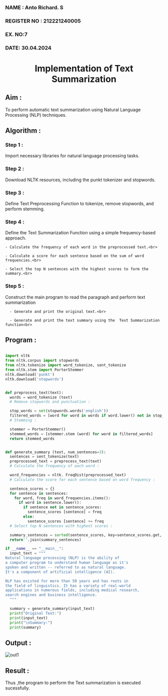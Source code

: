 <H3>NAME : Anto Richard. S</H3>
<H3>REGISTER NO :  212221240005 </H3>
<H3>EX. NO:7</H3>
<H3>DATE: 30.04.2024</H3>
<H1 ALIGN =CENTER>Implementation of Text  Summarization</H1>

## Aim : 

To perform automatic text summarization using Natural Language Processing (NLP) techniques.

## Algorithm :

### Step 1 :

Import necessary libraries for natural language processing tasks.<BR>

### Step 2 : 

Download NLTK resources, including the punkt tokenizer and stopwords.<BR>

### Step 3 :

Define Text Preprocessing Function to tokenize, remove stopwords, and perform stemming.<BR>

### Step 4 : 

Define the Text Summarization Function using a simple frequency-based approach.<br>

    - Calculate the frequency of each word in the preprocessed text.<br>
    
    - Calculate a score for each sentence based on the sum of word frequencies.<br>
    
    - Select the top N sentences with the highest scores to form the summary.<br>
    
### Step 5 : 

Construct the main program to read the paragraph  and perform text summarization<br>

      - Generate and print the original text.<br>
      
      - Generate and print the text summary using the  Text Summarization function<br>
      
## Program :

```python

import nltk
from nltk.corpus import stopwords
from nltk.tokenize import word_tokenize, sent_tokenize
from nltk.stem import PorterStemmer
nltk.download('punkt')
nltk.download('stopwords')

```

```python

def preprocess_text(text):
  words = word_tokenize (text)
  # Remove stopwords and punctuation :

  stop_words = set(stopwords.words('english'))
  filtered_words = [word for word in words if word.lower() not in stop_words and word.isalnum()]
  # Stemming :

  stemmer = PorterStemmer()
  stemmed_words = [stemmer.stem (word) for word in filtered_words]
  return stemmed_words

```

```python

def generate_summary (text, num_sentences=3):
  sentences = sent_tokenize(text)
  preprocessed_text = preprocess_text(text)
  # Calculate the frequency of each word :

  word_frequencies = nltk. FreqDist(preprocessed_text)
  # Calculate the score for each sentence based on word frequency :

  sentence_scores = {}
  for sentence in sentences:
    for word, freq in word_frequencies.items():
      if word in sentence.lower():
        if sentence not in sentence_scores:
          sentence_scores [sentence] = freq
        else:
          sentence_scores [sentence] += freq
  # Select top N sentences with highest scores :

  summary_sentences = sorted(sentence_scores, key=sentence_scores.get, reverse=True) [:num_sentences]
  return''.join(summary_sentences)

if __name__ == "__main__":
  input_text = """
Natural language processing (NLP) is the ability of 
a computer program to understand human language as it's 
spoken and written -- referred to as natural language. 
It's a component of artificial intelligence (AI).

NLP has existed for more than 50 years and has roots in 
the field of linguistics. It has a variety of real-world 
applications in numerous fields, including medical research, 
search engines and business intelligence.
  """

  summary = generate_summary(input_text)
  print("Original Text:")
  print(input_text)
  print("\nSummary:")
  print(summary)
```

## Output :

![out1](https://github.com/anto-richard/Ex-7-AAI/assets/93427534/6bdb800b-8d86-42c7-976f-852a87994aad)

## Result :

Thus ,the program to perform the Text summarization is executed sucessfully.

